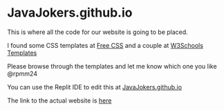 # JavaJokers.github.io

This is where all the code for our website is going to be placed.  

I found some CSS templates at [Free CSS](https://www.free-css.com/free-css-templates) and a couple at [W3Schools Templates](https://www.w3schools.com/css/css_templates.asp)

Please browse through the templates and let me know which one you like @rpmm24

You can use the Replit IDE to edit this at [JavaJokers.github.io](https://replit.com/join/dqcbvpdkny-sam948byte)

The link to the actual website is [here](javajokers.github.io)
